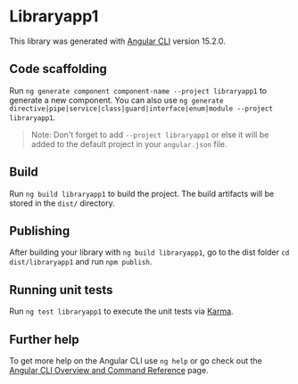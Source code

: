 # Libraryapp1

This library was generated with [Angular CLI](https://github.com/angular/angular-cli) version 15.2.0.

## Code scaffolding

Run `ng generate component component-name --project libraryapp1` to generate a new component. You can also use `ng generate directive|pipe|service|class|guard|interface|enum|module --project libraryapp1`.
> Note: Don't forget to add `--project libraryapp1` or else it will be added to the default project in your `angular.json` file. 

## Build

Run `ng build libraryapp1` to build the project. The build artifacts will be stored in the `dist/` directory.

## Publishing

After building your library with `ng build libraryapp1`, go to the dist folder `cd dist/libraryapp1` and run `npm publish`.

## Running unit tests

Run `ng test libraryapp1` to execute the unit tests via [Karma](https://karma-runner.github.io).

## Further help

To get more help on the Angular CLI use `ng help` or go check out the [Angular CLI Overview and Command Reference](https://angular.io/cli) page.
